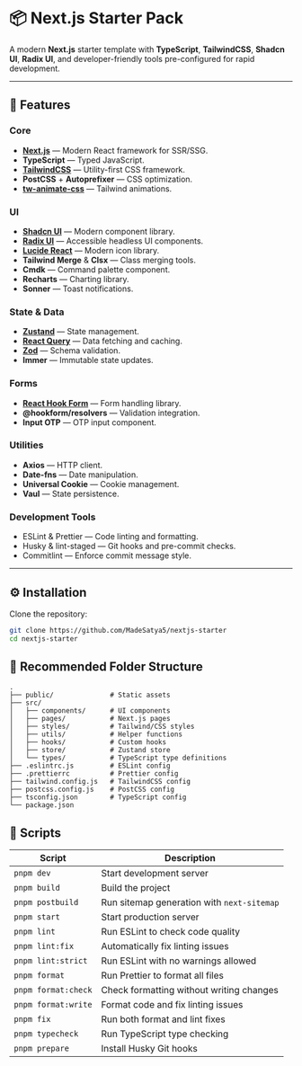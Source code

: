 # 📦 Next.js Starter Pack

A modern **Next.js** starter template with **TypeScript**, **TailwindCSS**, **Shadcn UI**, **Radix UI**, and developer-friendly tools pre-configured for rapid development.

---

## 🚀 Features

### Core

- **[Next.js](https://nextjs.org/)** — Modern React framework for SSR/SSG.
- **TypeScript** — Typed JavaScript.
- **[TailwindCSS](https://tailwindcss.com/)** — Utility-first CSS framework.
- **PostCSS** + **Autoprefixer** — CSS optimization.
- **[tw-animate-css](https://github.com/tailwindlabs/tailwindcss-animations)** — Tailwind animations.

### UI

- **[Shadcn UI](https://ui.shadcn.com/)** — Modern component library.
- **[Radix UI](https://www.radix-ui.com/)** — Accessible headless UI components.
- **[Lucide React](https://lucide.dev/)** — Modern icon library.
- **Tailwind Merge** & **Clsx** — Class merging tools.
- **Cmdk** — Command palette component.
- **Recharts** — Charting library.
- **Sonner** — Toast notifications.

### State & Data

- **[Zustand](https://zustand-demo.pmnd.rs/)** — State management.
- **[React Query](https://tanstack.com/query/latest)** — Data fetching and caching.
- **[Zod](https://zod.dev/)** — Schema validation.
- **Immer** — Immutable state updates.

### Forms

- **[React Hook Form](https://react-hook-form.com/)** — Form handling library.
- **@hookform/resolvers** — Validation integration.
- **Input OTP** — OTP input component.

### Utilities

- **Axios** — HTTP client.
- **Date-fns** — Date manipulation.
- **Universal Cookie** — Cookie management.
- **Vaul** — State persistence.

### Development Tools

- ESLint & Prettier — Code linting and formatting.
- Husky & lint-staged — Git hooks and pre-commit checks.
- Commitlint — Enforce commit message style.

---

## ⚙ Installation

Clone the repository:

```bash
git clone https://github.com/MadeSatya5/nextjs-starter
cd nextjs-starter
```

## 📁 Recommended Folder Structure

```plaintext
.
├── public/              # Static assets
├── src/
│   ├── components/      # UI components
│   ├── pages/           # Next.js pages
│   ├── styles/          # Tailwind/CSS styles
│   ├── utils/           # Helper functions
│   ├── hooks/           # Custom hooks
│   ├── store/           # Zustand store
│   └── types/           # TypeScript type definitions
├── .eslintrc.js         # ESLint config
├── .prettierrc          # Prettier config
├── tailwind.config.js   # TailwindCSS config
├── postcss.config.js    # PostCSS config
├── tsconfig.json        # TypeScript config
└── package.json
```


## 📜 Scripts

| Script               | Description |
|----------------------|-------------|
| `pnpm dev`          | Start development server |
| `pnpm build`        | Build the project |
| `pnpm postbuild`    | Run sitemap generation with `next-sitemap` |
| `pnpm start`        | Start production server |
| `pnpm lint`         | Run ESLint to check code quality |
| `pnpm lint:fix`     | Automatically fix linting issues |
| `pnpm lint:strict`  | Run ESLint with no warnings allowed |
| `pnpm format`       | Run Prettier to format all files |
| `pnpm format:check` | Check formatting without writing changes |
| `pnpm format:write` | Format code and fix linting issues |
| `pnpm fix`          | Run both format and lint fixes |
| `pnpm typecheck`    | Run TypeScript type checking |
| `pnpm prepare`      | Install Husky Git hooks |

